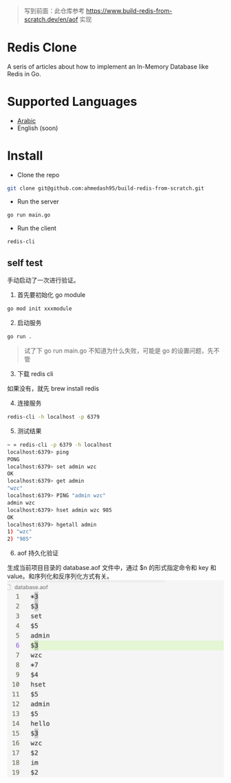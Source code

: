> 写到前面：此仓库参考 https://www.build-redis-from-scratch.dev/en/aof 实现

# Redis Clone

A seris of articles about how to implement an In-Memory Database like Redis in Go.

# Supported Languages
- [Arabic](https://www.build-redis-from-scratch.dev/ar/introduction)
- English (soon)

# Install

- Clone the repo
```bash
git clone git@github.com:ahmedash95/build-redis-from-scratch.git
```

- Run the server
```bash
go run main.go
```

- Run the client
```bash
redis-cli
```

## self test

手动启动了一次进行验证。

1. 首先要初始化 go module

```bash
go mod init xxxmodule
```

2. 启动服务

```bash
go run .
```

> 试了下 go run  main.go 不知道为什么失败，可能是 go 的设置问题，先不管

3. 下载 redis cli

如果没有，就先 brew install redis

4. 连接服务

```bash
redis-cli -h localhost -p 6379
```

5. 测试结果

```bash
~ » redis-cli -p 6379 -h localhost                                                   ktpro@KTprodeMacBook-Pro
localhost:6379> ping
PONG
localhost:6379> set admin wzc
OK
localhost:6379> get admin
"wzc"
localhost:6379> PING "admin wzc"
admin wzc
localhost:6379> hset admin wzc 985
OK
localhost:6379> hgetall admin
1) "wzc"
2) "985"

```

6. aof 持久化验证

生成当前项目目录的 database.aof 文件中，通过 $n 的形式指定命令和 key 和 value。和序列化和反序列化方式有关。
![alt text](image.png)


